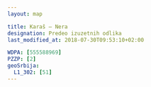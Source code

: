 ```yaml
---
layout: map

title: Karaš – Nera
designation: Predeo izuzetnih odlika
last_modified_at: 2018-07-30T09:53:10+02:00

WDPA: [555588969]
PZZP: [2]
geoSrbija:
  L1_302: [51]
---
```

